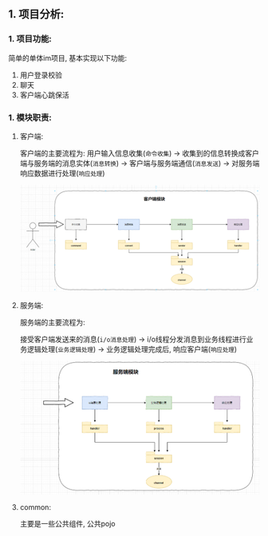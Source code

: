 ## 1. 项目分析:

### 1. 项目功能:

简单的单体im项目, 基本实现以下功能:

1. 用户登录校验
2. 聊天
3. 客户端心跳保活

### 1. 模块职责:

1. 客户端: 

   客户端的主要流程为: 用户输入信息收集(`命令收集`) -> 收集到的信息转换成客户端与服务端的消息实体(`消息转换`) -> 客户端与服务端通信(`消息发送`) -> 对服务端响应数据进行处理(`响应处理`)

   ![image-20220121225702382](6_实战im练习/image-20220121225702382.png)

2. 服务端:

   服务端的主要流程为:

   接受客户端发送来的消息(`i/o消息处理`) -> i/o线程分发消息到业务线程进行业务逻辑处理(`业务逻辑处理`) -> 业务逻辑处理完成后, 响应客户端(`响应处理`)

   ![image-20220121225716906](6_实战im练习/image-20220121225716906.png)

3. common:

   主要是一些公共组件, 公共pojo